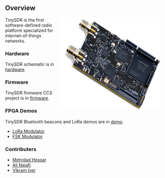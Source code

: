 ## Overview
<img src="./images/tinysdr.jpg" alt="Azure Sphere Demo" width="321" height="300" align="right"/>

TinySDR is the first software-defined radio platform specialized for internet-of-things networks.

### Hardware
TinySDR schematic is in [hardware](hardware/schematic.pdf).

### Firmware
TinySDR firmware CCS project is in [firmware](firmware/).

### FPGA Demos
TinySDR Bluetooth beacons and LoRa demos are in [demo](demo/).
- [LoRa Modulator](https://github.com/uw-x/lora-modulator)
- [FSK Modulator](https://github.com/mehrdadh/fsk-modulator)

### Contributers
  - [Mehrdad Hessar](https://github.com/mehrdadh)
  - [Ali Najafi](https://github.com/anajafi)
  - [Vikram Iyer](https://github.com/viyer)
  
